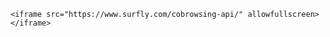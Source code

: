 <html>

    <iframe src="https://www.surfly.com/cobrowsing-api/" allowfullscreen></iframe>

</html>





